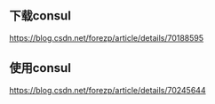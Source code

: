 ## 下载consul
https://blog.csdn.net/forezp/article/details/70188595

## 使用consul
https://blog.csdn.net/forezp/article/details/70245644